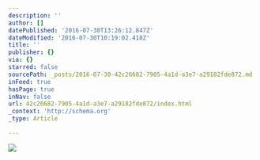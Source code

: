 ```yaml
---
description: ''
author: []
datePublished: '2016-07-30T13:26:12.847Z'
dateModified: '2016-07-30T10:19:02.418Z'
title: ''
publisher: {}
via: {}
starred: false
sourcePath: _posts/2016-07-30-42c26682-7905-4a1d-a3e7-a29182fde872.md
inFeed: true
hasPage: true
inNav: false
url: 42c26682-7905-4a1d-a3e7-a29182fde872/index.html
_context: 'http://schema.org'
_type: Article

---
```

![](https://the-grid-user-content.s3-us-west-2.amazonaws.com/ff076b82-6d1c-4b24-8f15-580ef88bec1b.jpg)
